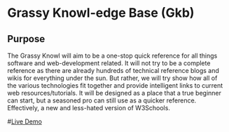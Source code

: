 # Grassy Knowl-edge Base (Gkb)

## Purpose

The Grassy Knowl will aim to be a one-stop quick reference for all things software and web-development related. It will not try to be a complete reference as there are already hundreds of technical reference blogs and wikis for everything under the sun. But rather, we will try show how all of the various technologies fit together and provide intelligent links to current web resources/tutorials. It will be designed as a place that a true beginner can start, but a seasoned pro can still use as a quicker reference. Effectively, a new and less-hated version of W3Schools.

#[Live Demo](https://www.daweber.com/grassykb/web/)